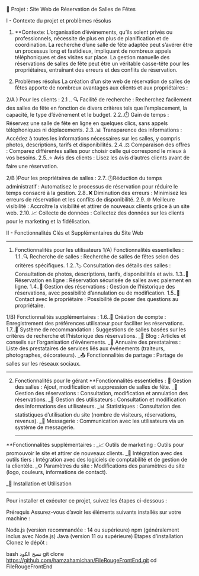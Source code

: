 🎉 Projet : Site Web de Réservation de Salles de Fêtes

I - Contexte du projet et problèmes résolus

1. **Contexte:
L’organisation d’événements, qu’ils soient privés ou professionnels, nécessite de plus en plus de planification et de coordination. La recherche d’une salle de fête adaptée peut s’avérer être un processus long et fastidieux, impliquant de nombreux appels téléphoniques et des visites sur place. La gestion manuelle des réservations de salles de fête peut être un véritable casse-tête pour les propriétaires, entraînant des erreurs et des conflits de réservation.

2. Problèmes résolus
La création d’un site web de réservation de salles de fêtes apporte de nombreux avantages aux clients et aux propriétaires :

2/A ) Pour les clients :
2.1 .. 🔍 Facilité de recherche : Recherchez facilement des salles de fête en fonction de divers critères tels que l’emplacement, la capacité, le type d’événement et le budget.
2.2..⏱️ Gain de temps : Réservez une salle de fête en ligne en quelques clics, sans appels téléphoniques ni déplacements.
2.3..📊 Transparence des informations : Accédez à toutes les informations nécessaires sur les salles, y compris photos, descriptions, tarifs et disponibilités.
2.4..⚖️ Comparaison des offres : Comparez différentes salles pour choisir celle qui correspond le mieux à vos besoins.
2.5..⭐ Avis des clients : Lisez les avis d’autres clients avant de faire une réservation.

2/B )Pour les propriétaires de salles :
 2.7..🕒Réduction du temps administratif : Automatisez le processus de réservation pour réduire le temps consacré à la gestion.
2.8..❌ Diminution des erreurs : Minimisez les erreurs de réservation et les conflits de disponibilité.
2.9..🌐 Meilleure visibilité : Accroître la visibilité et attirer de nouveaux clients grâce à un site web.
2.10..📈 Collecte de données : Collectez des données sur les clients pour le marketing et la fidélisation.

II - Fonctionnalités Clés et Supplémentaires du Site Web
_  __  __ _ _ _ _ __ _ _ _ _ _ _ _ __ _ _ _ _ _ _ __ _ _ _
1. Fonctionnalités pour les utilisateurs
1/A) Fonctionnalités essentielles :
1.1..🔍 Recherche de salles : Recherche de salles de fêtes selon des critères spécifiques.
1.2..🏷️ Consultation des détails des salles : Consultation de photos, descriptions, tarifs, disponibilités et avis.
1.3..🛒 Réservation en ligne : Réservation sécurisée de salles avec paiement en ligne.
1.4..📅 Gestion des réservations : Gestion de l’historique des réservations, avec possibilité d’annulation ou de modification.
1.5..💬 Contact avec le propriétaire : Possibilité de poser des questions au propriétaire.

1/B) Fonctionnalités supplémentaires :
 1.6..👤 Création de compte : Enregistrement des préférences utilisateur pour faciliter les réservations.
1.7..🤖 Système de recommandation : Suggestions de salles basées sur les critères de recherche et l’historique des réservations.
_📝 Blog : Articles et conseils sur l’organisation d’événements.
_📒 Annuaire des prestataires : Liste des prestataires de services liés aux événements (traiteurs, photographes, décorateurs).
_📤 Fonctionnalités de partage : Partage de salles sur les réseaux sociaux.
 _ _ _ _ _ _  _ _ _ _ _ _ _ _ _ _ _  _ _ _ _ _ _ _  _ _ _ _ _  _ _ _  _ _ _ _ _ _ _ _ _ _________________   _  _ _ _  _ _ _ _ _ _ _ _ _ __  _ _ _ _  _ _ _ _ _ _ _ _ _ 
2. Fonctionnalités pour le gérant
**Fonctionnalités essentielles :
🏢 Gestion des salles : Ajout, modification et suppression de salles de fête.
_📅 Gestion des réservations : Consultation, modification et annulation des réservations.
_👥 Gestion des utilisateurs : Consultation et modification des informations des utilisateurs.
_📊 Statistiques : Consultation des statistiques d’utilisation du site (nombre de visiteurs, réservations, revenus).
_💬 Messagerie : Communication avec les utilisateurs via un système de messagerie.
     _  _ _   ___ _ _ __  _ _ _ _  _ ___     _ _ _ _ _ _ _ _  _ _ _ _ _ _  _ _  _ __  _ _ _ _ _ _ _ _ _ _ _ _ _ _   _ _______ _  _ _ _ _ _ _ _ _    _ _ _ _ _ __ 
**Fonctionnalités supplémentaires :
_📈 Outils de marketing : Outils pour promouvoir le site et attirer de nouveaux clients.
_🔗 Intégration avec des outils tiers : Intégration avec des logiciels de comptabilité et de gestion de la clientèle.
_⚙️ Paramètres du site : Modifications des paramètres du site (logo, couleurs, informations de contact).

_🚀 Installation et Utilisation
_     _  _            ___  _  _  _ ____  _  _ _ _ _____
Pour installer et exécuter ce projet, suivez les étapes ci-dessous :

Prérequis
Assurez-vous d’avoir les éléments suivants installés sur votre machine :

Node.js (version recommandée : 14 ou supérieure)
npm (généralement inclus avec Node.js)
Java (version 11 ou supérieure)
Étapes d’installation
Clonez le dépôt :

bash
نسخ الكود
git clone https://github.com/hamzahamichan/FileRougeFrontEnd.git
cd FileRougeFrontEnd
